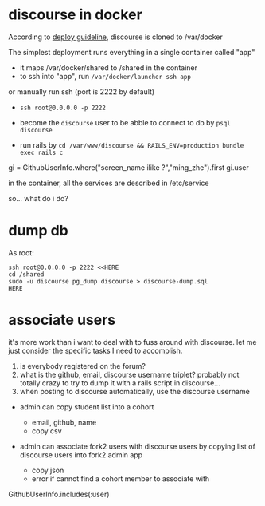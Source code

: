 # discourse in docker

According to [deploy guideline](https://github.com/discourse/discourse_docker), discourse is cloned to /var/docker

The simplest deployment runs everything in a single container called "app"

+ it maps /var/docker/shared to /shared in the container
+ to ssh into "app", run `/var/docker/launcher ssh app`

or manually run ssh (port is 2222 by default)

+ `ssh root@0.0.0.0 -p 2222`

+ become the `discourse` user to be abble to connect to db by `psql discourse`

+ run rails by `cd /var/www/discourse && RAILS_ENV=production bundle exec rails c`


gi = GithubUserInfo.where("screen_name ilike ?","ming_zhe").first
gi.user

in the container, all the services are described in /etc/service

so... what do i do?

# dump db

As root:

```
ssh root@0.0.0.0 -p 2222 <<HERE
cd /shared
sudo -u discourse pg_dump discourse > discourse-dump.sql
HERE
```

# associate users

it's more work than i want to deal with to fuss around with discourse. let me just consider the specific tasks I need to accomplish.

1. is everybody registered on the forum?
2. what is the github, email, discourse username triplet?
  probably not totally crazy to try to dump it with a rails script in discourse...
3. when posting to discourse automatically, use the discourse username

+ admin can copy student list into a cohort
  + email, github, name
  + copy csv

+ admin can associate fork2 users with discourse users by copying list of discourse users into fork2 admin app
  + copy json
  + error if cannot find a cohort member to associate with

GithubUserInfo.includes(:user)
